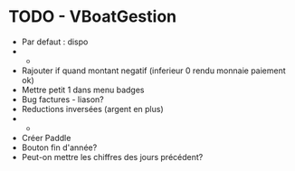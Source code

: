 TODO - VBoatGestion
=========

* Par defaut : dispo
* -
* Rajouter if quand montant negatif (inferieur 0 rendu monnaie paiement ok)
* Mettre petit 1 dans menu badges
* Bug factures - liason?
* Reductions inversées (argent en plus)
* -
* Créer Paddle
* Bouton fin d'année?
* Peut-on mettre les chiffres des jours précédent?
